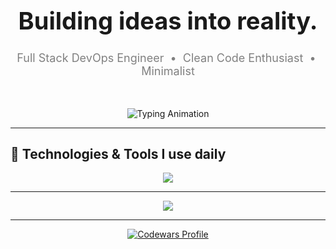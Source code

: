 <h1 align="center" style="font-weight: bold; font-size: 38px;">
  Building ideas into reality.
</h1>

<p align="center" style="font-size: 18px; color: gray;">
  Full Stack DevOps Engineer &nbsp;•&nbsp; Clean Code Enthusiast &nbsp;•&nbsp; Minimalist
</p>

<br/>

<p align="center">
  <img src="https://readme-typing-svg.herokuapp.com?font=Fira+Code&size=22&duration=4000&pause=1000&center=true&vCenter=true&width=500&lines=Welcome+to+my+GitHub;Let's+build+something+cool!" alt="Typing Animation" />
</p>



---

## 🧰 Technologies & Tools I use daily

<p align="center">
  <img src="https://skillicons.dev/icons?i=html,css,js,ts,react,next,nodejs,express,tailwind,bootstrap,git,graphql,prisma,mongodb,postgres,redis,nginx,docker,bash,linux,cloudflare,vite,webpack,eslint,prettier,pnpm,npm,bun,vscode&perline=8" />
</p>

---

<p align="center">
  <img src="https://capsule-render.vercel.app/api?type=waving&color=gradient&height=100&section=footer" />
</p>

---

<p align="center">
  <a href="https://www.codewars.com/users/bogdanblare" target="_blank">
    <img src="https://img.shields.io/badge/Codewars-bogdanblare-red?style=for-the-badge&logo=codewars&logoColor=white" alt="Codewars Profile"/>
  </a>
</p>
